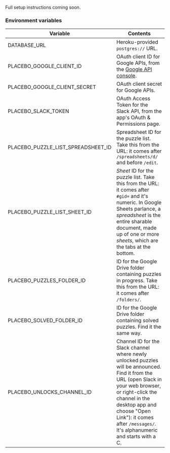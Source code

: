 Full setup instructions coming soon.

### Environment variables

Variable | Contents
--- | ---
DATABASE_URL | Heroku-provided `postgres://` URL.
PLACEBO_GOOGLE_CLIENT_ID | OAuth client ID for Google APIs, from the [Google API console].
PLACEBO_GOOGLE_CLIENT_SECRET | OAuth client secret for Google APIs.
PLACEBO_SLACK_TOKEN | OAuth Access Token for the Slack API, from the app's OAuth & Permissions page.
PLACEBO_PUZZLE_LIST_SPREADSHEET_ID | Spreadsheet ID for the puzzle list. Take this from the URL: it comes after `/spreadsheets/d/` and before `/edit`.
PLACEBO_PUZZLE_LIST_SHEET_ID | _Sheet_ ID for the puzzle list. Take this from the URL: it comes after `#gid=` and it's numeric. In Google Sheets parlance, a _spreadsheet_ is the entire sharable document, made up of one or more _sheets_, which are the tabs at the bottom.
PLACEBO_PUZZLES_FOLDER_ID | ID for the Google Drive folder containing puzzles in progress. Take this from the URL: it comes after `/folders/`.
PLACEBO_SOLVED_FOLDER_ID | ID for the Google Drive folder containing solved puzzles. Find it the same way.
PLACEBO_UNLOCKS_CHANNEL_ID | Channel ID for the Slack channel where newly unlocked puzzles will be announced. Find it from the URL (open Slack in your web browser, or right-click the channel in the desktop app and choose "Open Link"): it comes after `/messages/`. It's alphanumeric and starts with a C.

[Google API console]: https://console.developers.google.com/apis/credentials